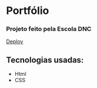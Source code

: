 # Portfólio

### Projeto feito pela Escola DNC

[Deploy](https://mjuliamiosso.github.io/estudo-portfolio/)

## Tecnologias usadas:
- Html
- CSS